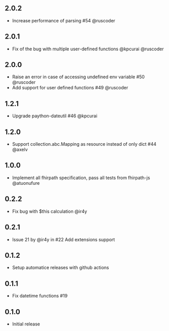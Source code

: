 ## 2.0.2

- Increase performance of parsing #54 @ruscoder

## 2.0.1

- Fix of the bug with multiple user-defined functions @kpcurai @ruscoder

## 2.0.0

- Raise an error in case of accessing undefined env variable #50 @ruscoder
- Add support for user defined functions #49 @ruscoder

## 1.2.1

- Upgrade paython-dateutil #46 @kpcurai

## 1.2.0

- Support collection.abc.Mapping as resource instead of only dict #44 @axelv

## 1.0.0

- Implement all fhirpath specification, pass all tests from fhirpath-js @atuonufure

## 0.2.2

- Fix bug with $this calculation @ir4y

## 0.2.1

- Issue 21 by @ir4y in #22 Add extensions support

## 0.1.2

- Setup automatice releases with github actions

## 0.1.1

- Fix datetime functions #19

## 0.1.0

- Initial release
